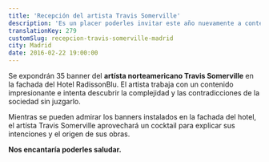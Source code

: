 ```yaml
---
title: 'Recepción del artista Travis Somerville'
description: 'Es un placer poderles invitar este año nuevamente a contemplar una obra artística instalada en el Hotel RadissonBlu en el marco de la 35 feria de arte de Madrid ARCO 2016.'
translationKey: 279
customSlug: recepcion-travis-somerville-madrid
city: Madrid
date: 2016-02-22 19:00:00
---
```


Se expondrán 35 banner del <strong>artísta norteamericano Travis Somerville</strong> en la fachada del Hotel RadissonBlu. El artista trabaja con un contenido impresionante e intenta descubrir la complejidad y las contradicciones de la sociedad sin juzgarlo.

Mientras se pueden admirar los banners instalados en la fachada del hotel, el artísta Travis Somerville aprovechará un cocktail para explicar sus intenciones y el origen de sus obras.

<strong>Nos encantaría poderles saludar. </strong>
